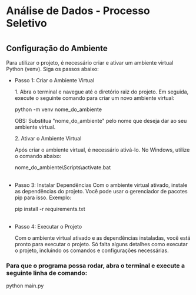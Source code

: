 <html>
  <h1>Análise de Dados - Processo Seletivo <h1>

  <h2>Configuração do Ambiente </h2>
  <p>Para utilizar o projeto, é necessário criar e ativar um ambiente virtual Python (venv). Siga os passos abaixo:</p>

<ul>
  <li>
     Passo 1: Criar o Ambiente Virtual
    <p>1. Abra o terminal e navegue até o diretório raiz do projeto. Em seguida, execute o seguinte comando para criar um novo ambiente virtual:</p>
      <p>python -m venv nome_do_ambiente</p>
    <p>OBS: Substitua "nome_do_ambiente" pelo nome que deseja dar ao seu ambiente virtual.</p>
    <p>2. Ativar o Ambiente Virtual</p>
    <p>Após criar o ambiente virtual, é necessário ativá-lo. No Windows, utilize o comando abaixo:</p>
      <p> nome_do_ambiente\Scripts\activate.bat</p>
  </li>
  <br>
<li>
  Passo 3: Instalar Dependências
   Com o ambiente virtual ativado, instale as dependências do projeto. Você pode usar o gerenciador de pacotes pip para isso. Exemplo:
  <p> pip install -r requirements.txt</p>
</li>
<br>
<li>
Passo 4: Executar o Projeto
<p>Com o ambiente virtual ativado e as dependências instaladas, você está pronto para executar o projeto. Só falta alguns detalhes como executar o projeto, incluindo os comandos e configurações necessárias.</p>
</li>
</ul>

<h3>Para que o programa possa rodar, abra o terminal e execute a seguinte linha de comando:</h3>
<p>python main.py</p>
  
</html>

